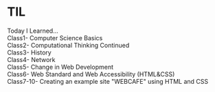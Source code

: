 # TIL
Today I Learned...  
Class1- Computer Science Basics  
Class2- Computational Thinking Continued  
Class3- History  
Class4- Network  
Class5- Change in Web Development  
Class6- Web Standard and Web Accessibility (HTML&CSS)   
Class7-10- Creating an example site "WEBCAFE" using HTML and CSS 

